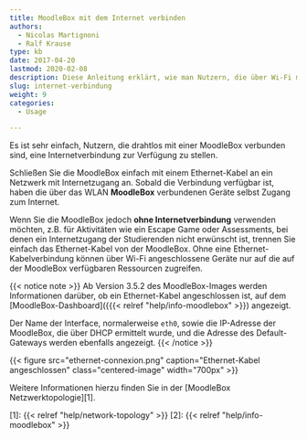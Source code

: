 ```yaml
---
title: MoodleBox mit dem Internet verbinden
authors:
  - Nicolas Martignoni
  - Ralf Krause
type: kb
date: 2017-04-20
lastmod: 2020-02-08
description: Diese Anleitung erklärt, wie man Nutzern, die über Wi-Fi mit einer MoodleBox verbunden sind, eine Internetverbindung zur Verfügung stellt.
slug: internet-verbindung
weight: 9
categories:
  - Usage

---
```

Es ist sehr einfach, Nutzern, die drahtlos mit einer MoodleBox verbunden sind, eine Internetverbindung zur Verfügung zu stellen.

Schließen Sie die MoodleBox einfach mit einem Ethernet-Kabel an ein Netzwerk mit Internetzugang an. Sobald die Verbindung verfügbar ist, haben die über das WLAN __MoodleBox__ verbundenen Geräte selbst Zugang zum Internet.

Wenn Sie die MoodleBox jedoch __ohne Internetverbindung__ verwenden möchten, z.B. für Aktivitäten wie ein Escape Game oder Assessments, bei denen ein Internetzugang der Studierenden nicht erwünscht ist, trennen Sie einfach das Ethernet-Kabel von der MoodleBox. Ohne eine Ethernet-Kabelverbindung können über Wi-Fi angeschlossene Geräte nur auf die auf der MoodleBox verfügbaren Ressourcen zugreifen.

{{< notice note >}}
Ab Version 3.5.2 des MoodleBox-Images werden Informationen darüber, ob ein Ethernet-Kabel angeschlossen ist, auf dem [MoodleBox-Dashboard]({{{< relref "help/info-moodlebox" >}}) angezeigt.

Der Name der Interface, normalerweise `eth0`, sowie die IP-Adresse der MoodleBox, die über DHCP ermittelt wurde, und die Adresse des Default-Gateways werden ebenfalls angezeigt.
{{< /notice >}}

{{< figure src="ethernet-connexion.png" caption="Ethernet-Kabel angeschlossen" class="centered-image" width="700px" >}}

Weitere Informationen hierzu finden Sie in der [MoodleBox Netzwerktopologie][1].

 [1]: {{< relref "help/network-topology" >}}
 [2]: {{< relref "help/info-moodlebox" >}}
